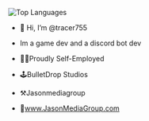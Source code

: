 ![Top Languages](https://github-readme-stats.vercel.app/api/top-langs/?username=tracer755&show_icons=true&layout=compact)

- 👋 Hi, I’m @tracer755
- Im a game dev and a discord bot dev

- 👨‍💻Proudly Self-Employed 
- 🕹️BulletDrop Studios 
- ⚒️Jasonmediagroup 
- 📎www.JasonMediaGroup.com
